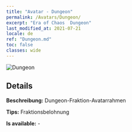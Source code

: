 ```yaml
---
title: "Avatar - Dungeon"
permalink: /Avatars/Dungeon/
excerpt: "Era of Chaos  Dungeon"
last_modified_at: 2021-07-21
locale: de
ref: "Dungeon.md"
toc: false
classes: wide
---
```

 ![Dungeon](/images/a/avatarFrame_45.png)

## Details

 **Beschreibung:** Dungeon-Fraktion-Avatarrahmen 

 **Tips:** Fraktionsbelohnung 

 **Is available:**  - 

